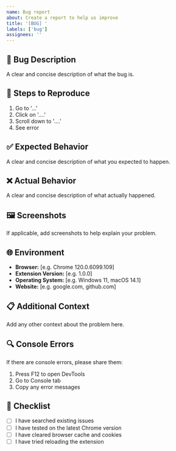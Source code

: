 ```yaml
---
name: Bug report
about: Create a report to help us improve
title: '[BUG] '
labels: ['bug']
assignees: ''
---
```


## 🐛 **Bug Description**
A clear and concise description of what the bug is.

## 🔄 **Steps to Reproduce**
1. Go to '...'
2. Click on '....'
3. Scroll down to '....'
4. See error

## ✅ **Expected Behavior**
A clear and concise description of what you expected to happen.

## ❌ **Actual Behavior**
A clear and concise description of what actually happened.

## 🖼️ **Screenshots**
If applicable, add screenshots to help explain your problem.

## 🌐 **Environment**
- **Browser:** [e.g. Chrome 120.0.6099.109]
- **Extension Version:** [e.g. 1.0.0]
- **Operating System:** [e.g. Windows 11, macOS 14.1]
- **Website:** [e.g. google.com, github.com]

## 📋 **Additional Context**
Add any other context about the problem here.

## 🔍 **Console Errors**
If there are console errors, please share them:
1. Press F12 to open DevTools
2. Go to Console tab
3. Copy any error messages

## 📝 **Checklist**
- [ ] I have searched existing issues
- [ ] I have tested on the latest Chrome version
- [ ] I have cleared browser cache and cookies
- [ ] I have tried reloading the extension